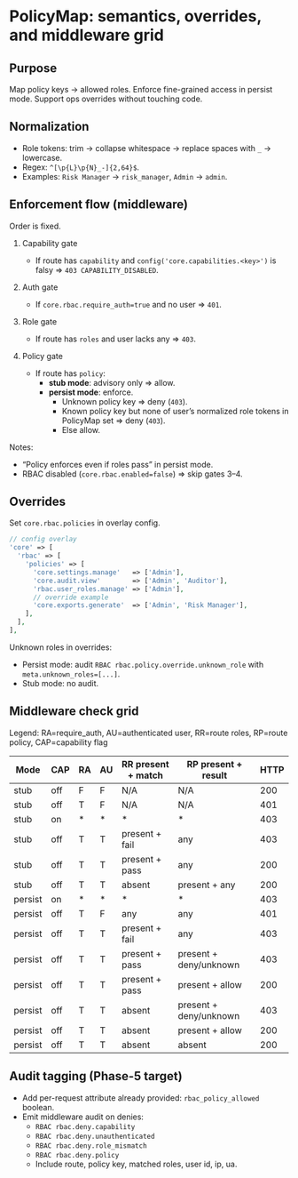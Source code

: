# PolicyMap: semantics, overrides, and middleware grid

## Purpose
Map policy keys → allowed roles. Enforce fine-grained access in persist mode. Support ops overrides without touching code.

## Normalization
- Role tokens: trim → collapse whitespace → replace spaces with `_` → lowercase.
- Regex: `^[\p{L}\p{N}_-]{2,64}$`.
- Examples: `Risk Manager` → `risk_manager`, `Admin` → `admin`.

## Enforcement flow (middleware)
Order is fixed.

1) Capability gate  
   - If route has `capability` and `config('core.capabilities.<key>')` is falsy ⇒ `403 CAPABILITY_DISABLED`.

2) Auth gate  
   - If `core.rbac.require_auth=true` and no user ⇒ `401`.

3) Role gate  
   - If route has `roles` and user lacks any ⇒ `403`.

4) Policy gate  
   - If route has `policy`:
     - **stub mode**: advisory only ⇒ allow.
     - **persist mode**: enforce.
       - Unknown policy key ⇒ deny (`403`).
       - Known policy key but none of user’s normalized role tokens in PolicyMap set ⇒ deny (`403`).
       - Else allow.

Notes:
- “Policy enforces even if roles pass” in persist mode.
- RBAC disabled (`core.rbac.enabled=false`) ⇒ skip gates 3–4.

## Overrides
Set `core.rbac.policies` in overlay config.

```php
// config overlay
'core' => [
  'rbac' => [
    'policies' => [
      'core.settings.manage'   => ['Admin'],
      'core.audit.view'        => ['Admin', 'Auditor'],
      'rbac.user_roles.manage' => ['Admin'],
      // override example
      'core.exports.generate'  => ['Admin', 'Risk Manager'],
    ],
  ],
],
```

Unknown roles in overrides:
- Persist mode: audit `RBAC rbac.policy.override.unknown_role` with `meta.unknown_roles=[...]`.
- Stub mode: no audit.

## Middleware check grid
Legend: RA=require_auth, AU=authenticated user, RR=route roles, RP=route policy, CAP=capability flag

| Mode   | CAP | RA | AU | RR present + match | RP present + result | HTTP |
|--------|-----|----|----|--------------------|---------------------|------|
| stub   | off |  F |  F | N/A                | N/A                 | 200  |
| stub   | off |  T |  F | N/A                | N/A                 | 401  |
| stub   | on  |  * |  * | *                  | *                   | 403  |
| stub   | off |  T |  T | present + fail     | any                 | 403  |
| stub   | off |  T |  T | present + pass     | any                 | 200  |
| stub   | off |  T |  T | absent             | present + any       | 200  |
| persist| on  |  * |  * | *                  | *                   | 403  |
| persist| off |  T |  F | any                | any                 | 401  |
| persist| off |  T |  T | present + fail     | any                 | 403  |
| persist| off |  T |  T | present + pass     | present + deny/unknown | 403 |
| persist| off |  T |  T | present + pass     | present + allow     | 200  |
| persist| off |  T |  T | absent             | present + deny/unknown | 403 |
| persist| off |  T |  T | absent             | present + allow     | 200  |
| persist| off |  T |  T | absent             | absent              | 200  |

## Audit tagging (Phase-5 target)
- Add per-request attribute already provided: `rbac_policy_allowed` boolean.
- Emit middleware audit on denies:
  - `RBAC rbac.deny.capability`
  - `RBAC rbac.deny.unauthenticated`
  - `RBAC rbac.deny.role_mismatch`
  - `RBAC rbac.deny.policy`
  - Include route, policy key, matched roles, user id, ip, ua.
